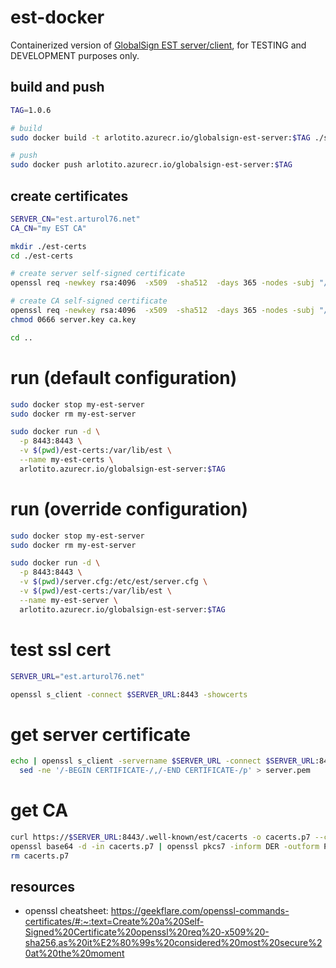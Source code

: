 # est-docker
Containerized version of [GlobalSign EST server/client](https://github.com/globalsign/est), for TESTING and DEVELOPMENT purposes only.

## build and push
```bash
TAG=1.0.6

# build
sudo docker build -t arlotito.azurecr.io/globalsign-est-server:$TAG ./server

# push
sudo docker push arlotito.azurecr.io/globalsign-est-server:$TAG
```

## create certificates
```bash
SERVER_CN="est.arturol76.net"
CA_CN="my EST CA"

mkdir ./est-certs
cd ./est-certs

# create server self-signed certificate
openssl req -newkey rsa:4096  -x509  -sha512  -days 365 -nodes -subj "/CN=${SERVER_CN}" -out server.pem -keyout server.key

# create CA self-signed certificate
openssl req -newkey rsa:4096  -x509  -sha512  -days 365 -nodes -subj "/CN=${CA_CN}/C=US/ST=Somewhere/L=Here/O=MyOrg" -out ca.pem -keyout ca.key
chmod 0666 server.key ca.key

cd ..
```

# run (default configuration)
```bash
sudo docker stop my-est-server
sudo docker rm my-est-server

sudo docker run -d \
  -p 8443:8443 \
  -v $(pwd)/est-certs:/var/lib/est \
  --name my-est-certs \
  arlotito.azurecr.io/globalsign-est-server:$TAG
```

# run (override configuration)
```bash
sudo docker stop my-est-server
sudo docker rm my-est-server

sudo docker run -d \
  -p 8443:8443 \
  -v $(pwd)/server.cfg:/etc/est/server.cfg \
  -v $(pwd)/est-certs:/var/lib/est \
  --name my-est-server \
  arlotito.azurecr.io/globalsign-est-server:$TAG
```

# test ssl cert
```bash
SERVER_URL="est.arturol76.net"

openssl s_client -connect $SERVER_URL:8443 -showcerts
```

# get server certificate
```bash
echo | openssl s_client -servername $SERVER_URL -connect $SERVER_URL:8443 |\
  sed -ne '/-BEGIN CERTIFICATE-/,/-END CERTIFICATE-/p' > server.pem
```

# get CA
```bash
curl https://$SERVER_URL:8443/.well-known/est/cacerts -o cacerts.p7 --cacert ./server.pem
openssl base64 -d -in cacerts.p7 | openssl pkcs7 -inform DER -outform PEM -print_certs -out cacerts.pem
rm cacerts.p7
```

## resources
* openssl cheatsheet: https://geekflare.com/openssl-commands-certificates/#:~:text=Create%20a%20Self-Signed%20Certificate%20openssl%20req%20-x509%20-sha256,as%20it%E2%80%99s%20considered%20most%20secure%20at%20the%20moment